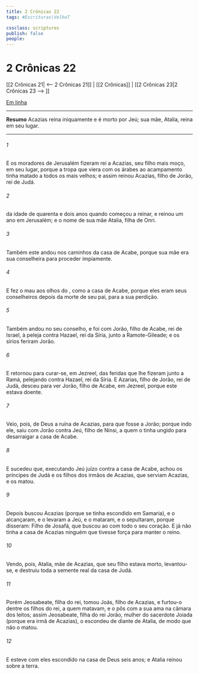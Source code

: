```yaml
---
title: 2 Crônicas 22
tags: #Escrituras\VelhoT

cssclass: scriptures
publish: false
people:
---
```


# 2 Crônicas 22
[[2 Crônicas 21| <-- 2 Crônicas 21]] | [[2 Crônicas]] | [[2 Crônicas 23|2 Crônicas 23 --> ]]

[Em linha](https://churchofjesuschrist.org/study/scriptures/ot/2-chr/22?lang=por)

---
__Resumo__
Acazias reina iniquamente e é morto por Jeú; sua mãe, Atalia, reina em seu lugar.

---
###### 1 
E os moradores de Jerusalém fizeram rei a Acazias, seu filho mais moço, em seu lugar, porque a tropa que viera com os árabes ao acampamento tinha matado a todos os mais velhos; e assim reinou Acazias, filho de Jorão, rei de Judá.

###### 2 
 da idade de quarenta e dois anos quando começou a reinar, e reinou um ano em Jerusalém; e  o nome de sua mãe Atalia, filha de Onri.

###### 3 
Também este andou nos caminhos da casa de Acabe, porque sua mãe era sua conselheira para proceder impiamente.

###### 4 
E fez o  mau aos olhos do , como a casa de Acabe, porque eles eram seus conselheiros depois da morte de seu pai, para a sua perdição.

###### 5 
Também andou no seu conselho, e foi com Jorão, filho de Acabe, rei de Israel, à peleja contra Hazael, rei da Síria, junto a Ramote-Gileade; e os sírios feriram Jorão.

###### 6 
E retornou para curar-se, em Jezreel, das feridas que lhe fizeram junto a Ramá, pelejando contra Hazael, rei da Síria. E Azarias, filho de Jorão, rei de Judá, desceu para ver Jorão, filho de Acabe, em Jezreel, porque este estava doente.

###### 7 
Veio, pois, de Deus a ruína de Acazias, para que fosse a Jorão; porque indo ele, saiu com Jorão contra Jeú, filho de Ninsi, a quem o  tinha ungido para desarraigar a casa de Acabe.

###### 8 
E sucedeu que, executando Jeú juízo contra a casa de Acabe, achou os príncipes de Judá e os filhos dos irmãos de Acazias, que serviam Acazias, e os matou.

###### 9 
Depois buscou Acazias (porque se tinha escondido em Samaria), e o alcançaram, e o levaram a Jeú, e o mataram, e o sepultaram, porque disseram: Filho  de Josafá, que buscou ao  com todo o seu coração. E já não tinha a casa de Acazias ninguém que tivesse força para manter o reino.

###### 10 
Vendo, pois, Atalia, mãe de Acazias, que seu filho estava morto, levantou-se, e destruiu toda a semente real da casa de Judá.

###### 11 
Porém Jeosabeate, filha do rei, tomou Joás, filho de Acazias, e furtou-o dentre os filhos do rei, a quem matavam, e o pôs com a sua ama na câmara dos leitos; assim Jeosabeate, filha do rei Jorão, mulher do sacerdote Joiada (porque era irmã de Acazias), o escondeu de diante de Atalia, de modo que não o matou.

###### 12 
E esteve com eles escondido na casa de Deus seis anos; e Atalia reinou sobre a terra.

